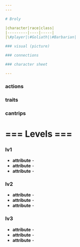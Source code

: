 ```yaml
---
---

# Broly

|character|race|class|
|---------|----|-----|
|\#player|\#Goliath|\#Barbarian|

### visual (picture)

### connections

### character sheet

---
```


### actions

### traits

### cantrips

# === Levels ===

### lv1

* **attribute** - 
* **attribute** - 
* **attribute** - 

### lv2

* **attribute** - 
* **attribute** - 
* **attribute** - 

### lv3

* **attribute** - 
* **attribute** - 
* **attribute** - 
